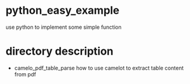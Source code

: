# python_easy_example
use python to implement some simple function

# directory description
* camelo_pdf_table_parse how to use camelot to extract table content from pdf
